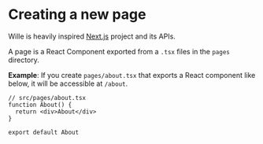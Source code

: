 # Creating a new page

<!-- In Wille, a page is a React Component exported from a `.tsx` files in the `pages` directory. -->

Wille is heavily inspired [Next.js](https://nextjs.org/) project and its APIs.

A page is a React Component exported from a `.tsx` files in the `pages` directory.

**Example**: If you create `pages/about.tsx` that exports a React component like below, it will be accessible at `/about`.

```tsx
// src/pages/about.tsx
function About() {
  return <div>About</div>
}

export default About
```
